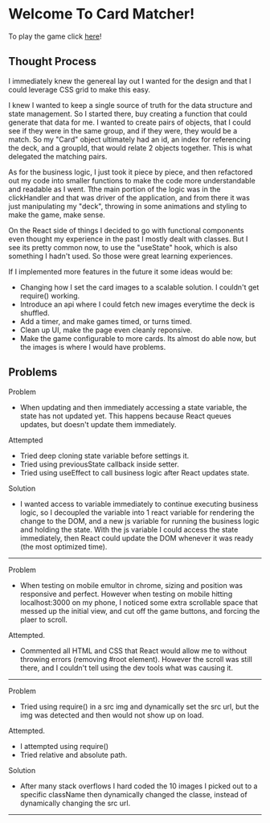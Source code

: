 # Welcome To Card Matcher!

To play the game click [here](https://card-matching-game-christianb.herokuapp.com/)!

## Thought Process

I immediately knew the genereal lay out I wanted for the design and that I could leverage CSS grid to make this easy.

I knew I wanted to keep a single source of truth for the data structure and state management. So I started there, buy creating a function that could generate that data for me. I wanted to create pairs of objects, that I could see if they were in the same group, and if they were, they would be a match. So my "Card" object ultimately had an id, an index for referencing the deck, and a groupId, that would relate 2 objects together. This is what delegated the matching pairs.

As for the business logic, I just took it piece by piece, and then refactored out my code into smaller functions to make the code more understandable and readable as I went. Tthe main portion of the logic was in the clickHandler and that was driver of the application, and from there it was just manipulating my "deck", throwing in some animations and styling to make the game, make sense.

On the React side of things I decided to go with functional components even thought my experience in the past I mostly dealt with classes. But I see its pretty common now, to use the "useState" hook, which is also something I hadn't used. So those were great learning experiences.

If I implemented more features in the future it some ideas would be:
* Changing how I set the card images to a scalable solution. I couldn't get require() working.
* Introduce an api where I could fetch new images everytime the deck is shuffled.
* Add a timer, and make games timed, or turns timed.
* Clean up UI, make the page even cleanly reponsive.
* Make the game configurable to more cards. Its almost do able now, but the images is where I would have problems.


## Problems

Problem
* When updating and then immediately accessing a state variable, the state has not updated yet. This happens because React queues updates, but doesn't update them immediately.

Attempted
* Tried deep cloning state variable before settings it.
* Tried using previousState callback inside setter.
* Tried using useEffect to call business logic after React updates state.

Solution
* I wanted access to variable immediately to continue executing business logic, so I decoupled the variable into 1 react variable for rendering the change to the DOM, and a new js variable for running the business logic and holding the state. With the js variable I could access the state immediately, then React could update the DOM whenever it was ready (the most optimized time).

---

Problem
* When testing on mobile emultor in chrome, sizing and position was responsive and perfect. However when testing on mobile hitting localhost:3000 on my phone, I noticed some extra scrollable space that messed up the initial view, and cut off the game buttons, and forcing the plaer to scroll.

Attempted.
* Commented all HTML and CSS that React would allow me to without throwing errors (removing #root element). However the scroll was still there, and I couldn't tell using the dev tools what was causing it.

---

Problem
* Tried using require() in a src img and dynamically set the src url, but the img was detected and then would not show up on load.

Attempted.
* I attempted using require()
* Tried relative and absolute path.

Solution
* After many stack overflows I hard coded the 10 images I picked out to a specific className then dynamically changed the classe, instead of dynamically changing the src url.

---